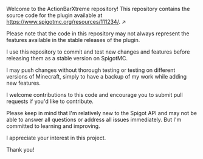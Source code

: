 Welcome to the ActionBarXtreme repository! This repository contains the source code for the plugin available at https://www.spigotmc.org/resources/111234/. ↗

Please note that the code in this repository may not always represent the features available in the stable releases of the plugin. 

I use this repository to commit and test new changes and features before releasing them as a stable version on SpigotMC. 

I may push changes without thorough testing or testing on different versions of Minecraft, simply to have a backup of my work while adding new features.

I welcome contributions to this code and encourage you to submit pull requests if you'd like to contribute.

Please keep in mind that I'm relatively new to the Spigot API and may not be able to answer all questions or address all issues immediately. But I'm committed to learning and improving.

I appreciate your interest in this project. 

Thank you!

